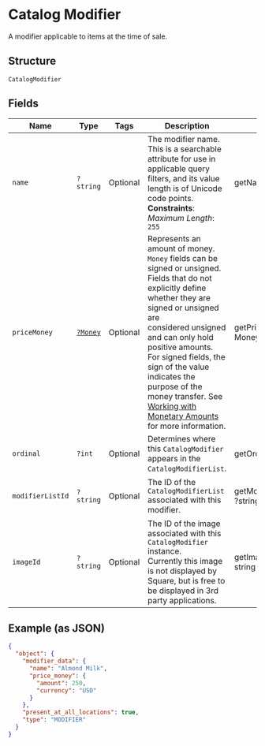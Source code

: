 
# Catalog Modifier

A modifier applicable to items at the time of sale.

## Structure

`CatalogModifier`

## Fields

| Name | Type | Tags | Description | Getter | Setter |
|  --- | --- | --- | --- | --- | --- |
| `name` | `?string` | Optional | The modifier name.  This is a searchable attribute for use in applicable query filters, and its value length is of Unicode code points.<br>**Constraints**: *Maximum Length*: `255` | getName(): ?string | setName(?string name): void |
| `priceMoney` | [`?Money`](../../doc/models/money.md) | Optional | Represents an amount of money. `Money` fields can be signed or unsigned.<br>Fields that do not explicitly define whether they are signed or unsigned are<br>considered unsigned and can only hold positive amounts. For signed fields, the<br>sign of the value indicates the purpose of the money transfer. See<br>[Working with Monetary Amounts](https://developer.squareup.com/docs/build-basics/working-with-monetary-amounts)<br>for more information. | getPriceMoney(): ?Money | setPriceMoney(?Money priceMoney): void |
| `ordinal` | `?int` | Optional | Determines where this `CatalogModifier` appears in the `CatalogModifierList`. | getOrdinal(): ?int | setOrdinal(?int ordinal): void |
| `modifierListId` | `?string` | Optional | The ID of the `CatalogModifierList` associated with this modifier. | getModifierListId(): ?string | setModifierListId(?string modifierListId): void |
| `imageId` | `?string` | Optional | The ID of the image associated with this `CatalogModifier` instance.<br>Currently this image is not displayed by Square, but is free to be displayed in 3rd party applications. | getImageId(): ?string | setImageId(?string imageId): void |

## Example (as JSON)

```json
{
  "object": {
    "modifier_data": {
      "name": "Almond Milk",
      "price_money": {
        "amount": 250,
        "currency": "USD"
      }
    },
    "present_at_all_locations": true,
    "type": "MODIFIER"
  }
}
```

